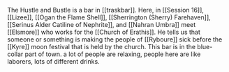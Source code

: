 The Hustle and Bustle is a bar in [[traskbar]]. Here, in [[Session 16]], [[Lizee]], [[Ogan the Flame Shell]], [[Sherrington (Sherry) Farehaven]], [[Serinus Alder Catiline of Nephrite]], and [[Nahran Umbra]] meet [[Elsmore]] who works for the [[Church of Erathis]]. He tells us that someone or something is making the people of [[Ryboure]] sick before the [[Kyre]] moon festival that is held by the church. 
This bar is in the blue-collar part of town. a lot of people are relaxing, people here are like laborers, lots of different drinks. 